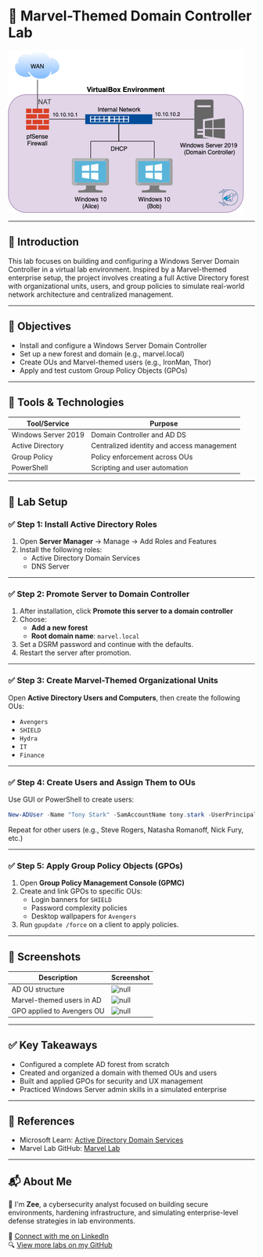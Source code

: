 # 🧩 Marvel-Themed Domain Controller Lab

![null](virtual_network_advanced.png) <!-- Replace with a cover image -->

---

## 📘 Introduction

This lab focuses on building and configuring a Windows Server Domain Controller in a virtual lab environment. Inspired by a Marvel-themed enterprise setup, the project involves creating a full Active Directory forest with organizational units, users, and group policies to simulate real-world network architecture and centralized management.

---

## 🎯 Objectives

- Install and configure a Windows Server Domain Controller
- Set up a new forest and domain (e.g., marvel.local)
- Create OUs and Marvel-themed users (e.g., IronMan, Thor)
- Apply and test custom Group Policy Objects (GPOs)

---

## 🧰 Tools & Technologies

| Tool/Service       | Purpose                                     |
|--------------------|---------------------------------------------|
| Windows Server 2019| Domain Controller and AD DS                 |
| Active Directory   | Centralized identity and access management |
| Group Policy       | Policy enforcement across OUs               |
| PowerShell         | Scripting and user automation               |

---

## 🧪 Lab Setup

### ✅ Step 1: Install Active Directory Roles

1. Open **Server Manager** → Manage → Add Roles and Features  
2. Install the following roles:
   - Active Directory Domain Services
   - DNS Server

---

### ✅ Step 2: Promote Server to Domain Controller

1. After installation, click **Promote this server to a domain controller**  
2. Choose:
   - **Add a new forest**
   - **Root domain name**: `marvel.local`  
3. Set a DSRM password and continue with the defaults.  
4. Restart the server after promotion.

---

### ✅ Step 3: Create Marvel-Themed Organizational Units

Open **Active Directory Users and Computers**, then create the following OUs:

- `Avengers`
- `SHIELD`
- `Hydra`
- `IT`
- `Finance`

---

### ✅ Step 4: Create Users and Assign Them to OUs

Use GUI or PowerShell to create users:

```powershell
New-ADUser -Name "Tony Stark" -SamAccountName tony.stark -UserPrincipalName tony.stark@marvel.local -AccountPassword (ConvertTo-SecureString "Password123!" -AsPlainText -Force) -Enabled $true -Path "OU=Avengers,DC=marvel,DC=local"
```

Repeat for other users (e.g., Steve Rogers, Natasha Romanoff, Nick Fury, etc.)

---

### ✅ Step 5: Apply Group Policy Objects (GPOs)

1. Open **Group Policy Management Console (GPMC)**
2. Create and link GPOs to specific OUs:
   - Login banners for `SHIELD`
   - Password complexity policies
   - Desktop wallpapers for `Avengers`
3. Run `gpupdate /force` on a client to apply policies.

---

## 📸 Screenshots

| Description                      | Screenshot                         |
|----------------------------------|-------------------------------------|
| AD OU structure                  | ![null](images/ou-structure.png)    |
| Marvel-themed users in AD        | ![null](images/marvel-users.png)    |
| GPO applied to Avengers OU       | ![null](images/gpo-avengers.png)    |

---

## ✅ Key Takeaways

- Configured a complete AD forest from scratch  
- Created and organized a domain with themed OUs and users  
- Built and applied GPOs for security and UX management  
- Practiced Windows Server admin skills in a simulated enterprise

---

## 📎 References

- Microsoft Learn: [Active Directory Domain Services](https://learn.microsoft.com/en-us/windows-server/identity/ad-ds/ad-ds-overview)
- Marvel Lab GitHub: [Marvel Lab](https://github.com/jsecurity101/Marvel-Lab)

---

## 📬 About Me

👋 I'm **Zee**, a cybersecurity analyst focused on building secure environments, hardening infrastructure, and simulating enterprise-level defense strategies in lab environments.

🔗 [Connect with me on LinkedIn](https://www.linkedin.com/in/zee-williams)  
🔍 [View more labs on my GitHub](https://github.com/zeewilliams)
```
